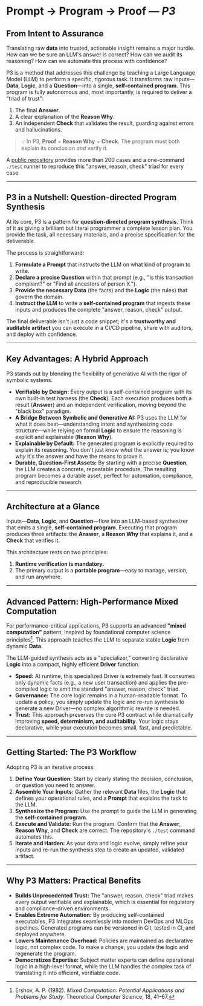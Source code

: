 # Prompt → Program → Proof — *P3*

## From Intent to Assurance

Translating raw **data** into trusted, actionable insight remains a major hurdle. How can we be sure an LLM's answer is correct? How can we audit its reasoning? How can we automate this process with confidence?

P3 is a method that addresses this challenge by teaching a Large Language Model (LLM) to perform a specific, rigorous task. It transforms raw inputs—**Data**, **Logic**, and a **Question**—into a single, **self-contained program**. This program is fully autonomous and, most importantly, is required to deliver a "triad of trust":

1.  The final **Answer**.
2.  A clear explanation of the **Reason Why**.
3.  An independent **Check** that validates the result, guarding against errors and hallucinations.

> 💡 In P3, **Proof** = **Reason Why** + **Check**. The program must both explain its conclusion *and* verify it.

A [public repository](https://github.com/eyereasoner/eye/tree/master/p3) provides more than 200 cases and a one-command `./test` runner to reproduce this "answer, reason, check" triad for every case.

---

## P3 in a Nutshell: Question-directed Program Synthesis

At its core, P3 is a pattern for **question-directed program synthesis**. Think of it as giving a brilliant but literal programmer a complete lesson plan. You provide the task, all necessary materials, and a precise specification for the deliverable.

The process is straightforward:

1.  **Formulate a Prompt** that instructs the LLM on what kind of program to write.
2.  **Declare a precise Question** within that prompt (e.g., "Is this transaction compliant?" or "Find all ancestors of person X.").
3.  **Provide the necessary Data** (the facts) and the **Logic** (the rules) that govern the domain.
4.  **Instruct the LLM** to write a **self-contained program** that ingests these inputs and produces the complete "answer, reason, check" output.

The final deliverable isn't just a code snippet; it's a **trustworthy and auditable artifact** you can execute in a CI/CD pipeline, share with auditors, and deploy with confidence.

---

## Key Advantages: A Hybrid Approach

P3 stands out by blending the flexibility of generative AI with the rigor of symbolic systems.

* **Verifiable by Design:** Every output is a self-contained program with its own built-in test harness (the **Check**). Each execution produces both a result (**Answer**) and an independent verification, moving beyond the "black box" paradigm.
* **A Bridge Between Symbolic and Generative AI:** P3 uses the LLM for what it does best—understanding intent and synthesizing code structure—while relying on formal **Logic** to ensure the reasoning is explicit and explainable (**Reason Why**).
* **Explainable by Default:** The generated program is explicitly required to explain its reasoning. You don't just know *what* the answer is; you know *why* it's the answer and have the means to prove it.
* **Durable, Question-First Assets:** By starting with a precise **Question**, the LLM creates a concrete, repeatable procedure. The resulting program becomes a durable asset, perfect for automation, compliance, and reproducible research.

---

## Architecture at a Glance

Inputs—**Data**, **Logic**, and **Question**—flow into an LLM-based synthesizer that emits a single, **self-contained program**. Executing that program produces three artifacts: the **Answer**, a **Reason Why** that explains it, and a **Check** that verifies it.

This architecture rests on two principles:

1. **Runtime verification is mandatory.**
2. The primary output is a **portable program**—easy to manage, version, and run anywhere.

---

## Advanced Pattern: High-Performance Mixed Computation

For performance-critical applications, P3 supports an advanced **"mixed computation"** pattern, inspired by foundational computer science principles[^mc]. This approach teaches the LLM to separate stable **Logic** from dynamic **Data**.

The LLM-guided synthesis acts as a "specializer," converting declarative **Logic** into a compact, highly efficient **Driver** function.

* **Speed:** At runtime, this specialized Driver is extremely fast. It consumes only dynamic facts (e.g., a new user transaction) and applies the pre-compiled logic to emit the standard "answer, reason, check" triad.
* **Governance:** The core logic remains in a human-readable format. To update a policy, you simply update the logic and re-run synthesis to generate a new Driver—no complex algorithmic rewrite is needed.
* **Trust:** This approach preserves the core P3 contract while dramatically improving **speed, determinism, and auditability**. Your logic stays declarative, while your execution becomes small, fast, and predictable.

---

## Getting Started: The P3 Workflow

Adopting P3 is an iterative process:

1.  **Define Your Question:** Start by clearly stating the decision, conclusion, or question you need to answer.
2.  **Assemble Your Inputs:** Gather the relevant **Data** files, the **Logic** that defines your operational rules, and a **Prompt** that explains the task to the LLM.
3.  **Synthesize the Program:** Use the prompt to guide the LLM in generating the **self-contained program**.
4.  **Execute and Validate:** Run the program. Confirm that the **Answer**, **Reason Why**, and **Check** are correct. The repository's `./test` command automates this.
5.  **Iterate and Harden:** As your data and logic evolve, simply refine your inputs and re-run the synthesis step to create an updated, validated artifact.

---

## Why P3 Matters: Practical Benefits

* **Builds Unprecedented Trust:** The "answer, reason, check" triad makes every output verifiable and explainable, which is essential for regulatory and compliance-driven environments.
* **Enables Extreme Automation:** By producing self-contained executables, P3 integrates seamlessly into modern DevOps and MLOps pipelines. Generated programs can be versioned in Git, tested in CI, and deployed anywhere.
* **Lowers Maintenance Overhead:** Policies are maintained as declarative logic, not complex code. To make a change, you update the logic and regenerate the program.
* **Democratizes Expertise:** Subject matter experts can define operational logic in a high-level format, while the LLM handles the complex task of translating it into efficient, verifiable code.

[^mc]: Ershov, A. P. (1982). *Mixed Computation: Potential Applications and Problems for Study*. Theoretical Computer Science, 18, 41–67.
